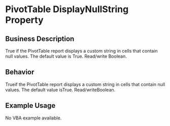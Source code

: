 # PivotTable DisplayNullString Property

## Business Description
True if the PivotTable report displays a custom string in cells that contain null values. The default value is True. Read/write Boolean.

## Behavior
Trueif the PivotTable report displays a custom string in cells that contain null values. The default value isTrue. Read/writeBoolean.

## Example Usage
No VBA example available.